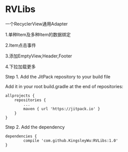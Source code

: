 # RVLibs
一个RecyclerView通用Adapter

1.单种Item及多种Item的数据绑定

2.Item点击事件

3.添加EmptyView,Header,Footer

4.下拉加载更多

Step 1. Add the JitPack repository to your build file

Add it in your root build.gradle at the end of repositories:
	
	allprojects {
		repositories {
			...
			maven { url 'https://jitpack.io' }
		}
	}
	
Step 2. Add the dependency

	dependencies {
	        compile 'com.github.KingsleyWu:RVLibs:1.0'
	}
